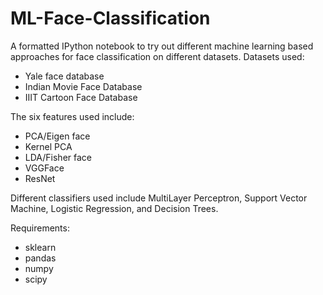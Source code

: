 # ML-Face-Classification
A formatted IPython notebook to try out different machine learning based approaches for face classification on different datasets.
Datasets used:
* Yale face database
* Indian Movie Face Database
* IIIT Cartoon Face Database

The six features used include:
* PCA/Eigen face
* Kernel PCA
* LDA/Fisher face
* VGGFace
* ResNet 

Different classifiers used include MultiLayer Perceptron, Support Vector Machine, Logistic Regression, and Decision Trees.

Requirements:
* sklearn
* pandas
* numpy
* scipy


